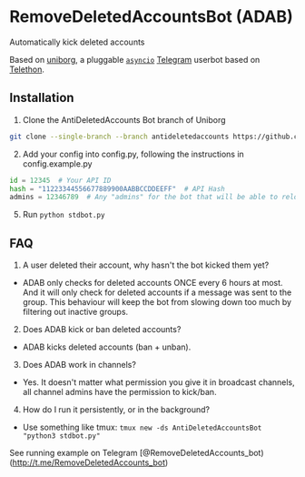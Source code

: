 # RemoveDeletedAccountsBot (ADAB)
Automatically kick deleted accounts

Based on [uniborg](Qwerty-Space/uniborg), a pluggable 
[``asyncio``](https://docs.python.org/3/library/asyncio.html) 
[Telegram](https://telegram.org) userbot based on
[Telethon](LonamiWebs/Telethon).


## Installation
1.  Clone the AntiDeletedAccounts Bot branch of Uniborg

```sh
git clone --single-branch --branch antideletedaccounts https://github.com/Qwerty-Space/uniborg.git AntiDeletedAccountsBot
```

2.  Add your config into config.py, following the instructions in config.example.py

```python
id = 12345  # Your API ID
hash = "11223344556677889900AABBCCDDEEFF"  # API Hash
admins = 12346789  # Any "admins" for the bot that will be able to reload the plugins
```

5.  Run `python stdbot.py`


## FAQ
1.  A user deleted their account, why hasn't the bot kicked them yet?

*  ADAB only checks for deleted accounts ONCE every 6 hours at most.  And it will only check for deleted accounts if a message was sent to the group.  This behaviour will keep the bot from slowing down too much by filtering out inactive groups.

2.  Does ADAB kick or ban deleted accounts?

*  ADAB kicks deleted accounts (ban + unban).

3.  Does ADAB work in channels?

*  Yes.  It doesn't matter what permission you give it in broadcast channels, all channel admins have the permission to kick/ban.

4.  How do I run it persistently, or in the background?

*  Use something like tmux: `tmux new -ds AntiDeletedAccountsBot "python3 stdbot.py"`

See running example on Telegram [@RemoveDeletedAccounts_bot)(http://t.me/RemoveDeletedAccounts_bot)
